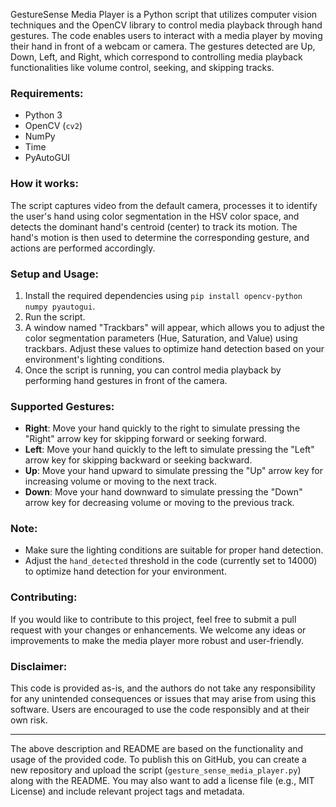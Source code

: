 GestureSense Media Player is a Python script that utilizes computer vision techniques and the OpenCV library to control media playback through hand gestures. The code enables users to interact with a media player by moving their hand in front of a webcam or camera. The gestures detected are Up, Down, Left, and Right, which correspond to controlling media playback functionalities like volume control, seeking, and skipping tracks.

### Requirements:
- Python 3
- OpenCV (`cv2`)
- NumPy
- Time
- PyAutoGUI

### How it works:
The script captures video from the default camera, processes it to identify the user's hand using color segmentation in the HSV color space, and detects the dominant hand's centroid (center) to track its motion. The hand's motion is then used to determine the corresponding gesture, and actions are performed accordingly.

### Setup and Usage:
1. Install the required dependencies using `pip install opencv-python numpy pyautogui`.
2. Run the script.
3. A window named "Trackbars" will appear, which allows you to adjust the color segmentation parameters (Hue, Saturation, and Value) using trackbars. Adjust these values to optimize hand detection based on your environment's lighting conditions.
4. Once the script is running, you can control media playback by performing hand gestures in front of the camera.

### Supported Gestures:
- **Right**: Move your hand quickly to the right to simulate pressing the "Right" arrow key for skipping forward or seeking forward.
- **Left**: Move your hand quickly to the left to simulate pressing the "Left" arrow key for skipping backward or seeking backward.
- **Up**: Move your hand upward to simulate pressing the "Up" arrow key for increasing volume or moving to the next track.
- **Down**: Move your hand downward to simulate pressing the "Down" arrow key for decreasing volume or moving to the previous track.

### Note:
- Make sure the lighting conditions are suitable for proper hand detection.
- Adjust the `hand_detected` threshold in the code (currently set to 14000) to optimize hand detection for your environment.

### Contributing:
If you would like to contribute to this project, feel free to submit a pull request with your changes or enhancements. We welcome any ideas or improvements to make the media player more robust and user-friendly.

### Disclaimer:
This code is provided as-is, and the authors do not take any responsibility for any unintended consequences or issues that may arise from using this software. Users are encouraged to use the code responsibly and at their own risk.

---

The above description and README are based on the functionality and usage of the provided code. To publish this on GitHub, you can create a new repository and upload the script (`gesture_sense_media_player.py`) along with the README. You may also want to add a license file (e.g., MIT License) and include relevant project tags and metadata.
